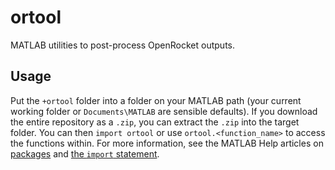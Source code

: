 # ortool
MATLAB utilities to post-process OpenRocket outputs.

## Usage
Put the `+ortool` folder into a folder on your MATLAB path (your current working
folder or `Documents\MATLAB` are sensible defaults). If you download the entire
repository as a `.zip`, you can extract the `.zip` into the target folder. You
can then `import ortool` or use `ortool.<function_name>` to access the
functions within. For more information, see the MATLAB Help articles on
[packages](https://www.mathworks.com/help/matlab/matlab_oop/scoping-classes-with-packages.html#br_lltt)
and [the `import` statement](https://www.mathworks.com/help/matlab/matlab_oop/importing-classes.html#buva9qv).

